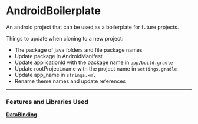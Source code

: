 # AndroidBoilerplate
An android project that can be used as a boilerplate for future projects.

Things to update when cloning to a new project:
- The package of java folders and file package names
- Update package in AndroidManifest
- Update applicationId with the package name in `app/build.gradle`
- Update rootProject.name with the project name in `settings.gradle`
- Update app_name in `strings.xml`
- Rename theme names and update references

---

### Features and Libraries Used
**[DataBinding](https://developer.android.com/topic/libraries/data-binding)**
